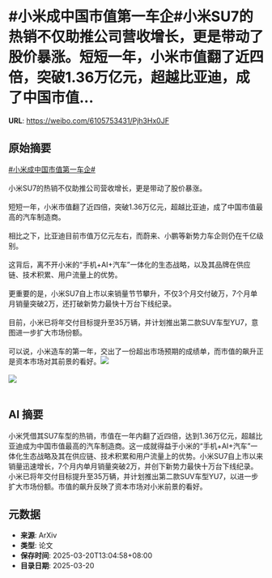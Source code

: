 # #小米成中国市值第一车企#小米SU7的热销不仅助推公司营收增长，更是带动了股价暴涨。短短一年，小米市值翻了近四倍，突破1.36万亿元，超越比亚迪，成了中国市值...

**URL**: https://weibo.com/6105753431/Pjh3Hx0JF

## 原始摘要

<a href="https://m.weibo.cn/search?containerid=231522type%3D1%26t%3D10%26q%3D%23%E5%B0%8F%E7%B1%B3%E6%88%90%E4%B8%AD%E5%9B%BD%E5%B8%82%E5%80%BC%E7%AC%AC%E4%B8%80%E8%BD%A6%E4%BC%81%23&amp;extparam=%23%E5%B0%8F%E7%B1%B3%E6%88%90%E4%B8%AD%E5%9B%BD%E5%B8%82%E5%80%BC%E7%AC%AC%E4%B8%80%E8%BD%A6%E4%BC%81%23" data-hide=""><span class="surl-text">#小米成中国市值第一车企#</span></a><br><br>小米SU7的热销不仅助推公司营收增长，更是带动了股价暴涨。<br><br>短短一年，小米市值翻了近四倍，突破1.36万亿元，超越比亚迪，成了中国市值最高的汽车制造商。<br><br>相比之下，比亚迪目前市值万亿元左右，而蔚来、小鹏等新势力车企则仍在千亿级别。<br><br>这背后，离不开小米的“手机+AI+汽车”一体化的生态战略，以及其品牌在供应链、技术积累、用户流量上的优势。<br><br>更重要的是，小米SU7自上市以来销量节节攀升，不仅3个月交付破万，7个月单月销量突破2万，还打破新势力最快十万台下线纪录。<br><br>目前，小米已将年交付目标提升至35万辆，并计划推出第二款SUV车型YU7，意图进一步扩大市场份额。<br><br>可以说，小米造车的第一年，交出了一份超出市场预期的成绩单，而市值的飙升正是资本市场对其前景的看好。<img style="" src="https://tvax1.sinaimg.cn/large/006Fd7o3gy1hzmbxs6msdj30zk0pyjxj.jpg" referrerpolicy="no-referrer"><br><br><img style="" src="https://tvax2.sinaimg.cn/large/006Fd7o3gy1hzmbxthhraj30u00ja7ho.jpg" referrerpolicy="no-referrer"><br><br>

## AI 摘要

小米凭借其SU7车型的热销，市值在一年内翻了近四倍，达到1.36万亿元，超越比亚迪成为中国市值最高的汽车制造商。这一成就得益于小米的“手机+AI+汽车”一体化生态战略及其在供应链、技术积累和用户流量上的优势。小米SU7自上市以来销量迅速增长，7个月内单月销量突破2万，并创下新势力最快十万台下线纪录。小米已将年交付目标提升至35万辆，并计划推出第二款SUV车型YU7，以进一步扩大市场份额。市值的飙升反映了资本市场对小米前景的看好。

## 元数据

- **来源**: ArXiv
- **类型**: 论文
- **保存时间**: 2025-03-20T13:04:58+08:00
- **目录日期**: 2025-03-20
